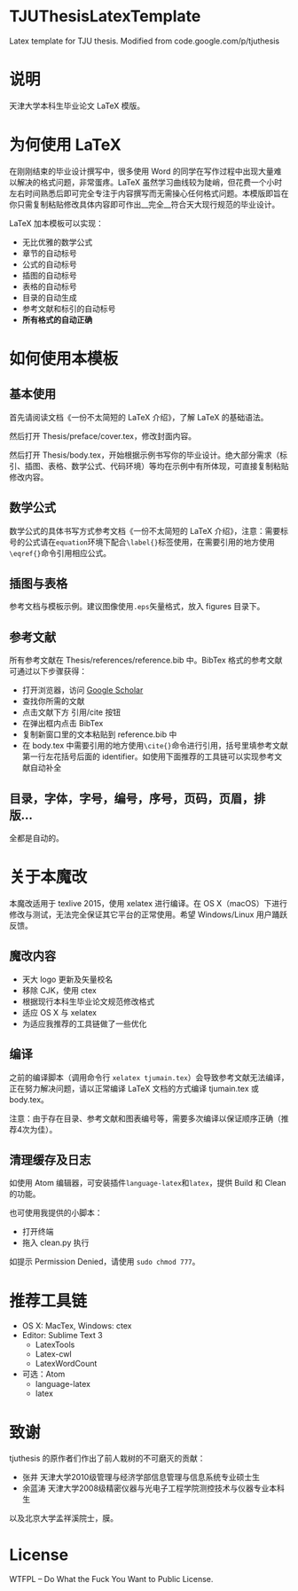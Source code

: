 # TJUThesisLatexTemplate

Latex template for TJU thesis. Modified from code.google.com/p/tjuthesis

# 说明

天津大学本科生毕业论文 LaTeX 模版。

# 为何使用 LaTeX

在刚刚结束的毕业设计撰写中，很多使用 Word 的同学在写作过程中出现大量难以解决的格式问题，非常蛋疼。LaTeX 虽然学习曲线较为陡峭，但花费一个小时左右时间熟悉后即可完全专注于内容撰写而无需操心任何格式问题。本模版即旨在你只需复制粘贴修改具体内容即可作出__完全__符合天大现行规范的毕业设计。

LaTeX 加本模板可以实现：

* 无比优雅的数学公式
* 章节的自动标号
* 公式的自动标号
* 插图的自动标号
* 表格的自动标号
* 目录的自动生成
* 参考文献和标引的自动标号
* __所有格式的自动正确__

# 如何使用本模板

## 基本使用

首先请阅读文档《一份不太简短的 LaTeX 介绍》，了解 LaTeX 的基础语法。

然后打开 Thesis/preface/cover.tex，修改封面内容。

然后打开 Thesis/body.tex，开始根据示例书写你的毕业设计。绝大部分需求（标引、插图、表格、数学公式、代码环境）等均在示例中有所体现，可直接复制粘贴修改内容。

## 数学公式

数学公式的具体书写方式参考文档《一份不太简短的 LaTeX 介绍》，注意：需要标号的公式请在`equation`环境下配合`\label{}`标签使用，在需要引用的地方使用`\eqref{}`命令引用相应公式。

## 插图与表格

参考文档与模板示例。建议图像使用`.eps`矢量格式，放入 figures 目录下。

## 参考文献

所有参考文献在 Thesis/references/reference.bib 中。BibTex 格式的参考文献可通过以下步骤获得：

* 打开浏览器，访问 [Google Scholar](http://scholar.google.com)
* 查找你所需的文献
* 点击文献下方 引用/cite 按钮
* 在弹出框内点击 BibTex
* 复制新窗口里的文本粘贴到 reference.bib 中
* 在 body.tex 中需要引用的地方使用`\cite{}`命令进行引用，括号里填参考文献第一行左花括号后面的 identifier。如使用下面推荐的工具链可以实现参考文献自动补全

## 目录，字体，字号，编号，序号，页码，页眉，排版...

全都是自动的。

# 关于本魔改

本魔改适用于 texlive 2015，使用 xelatex 进行编译。在 OS X（macOS）下进行修改与测试，无法完全保证其它平台的正常使用。希望 Windows/Linux 用户踊跃反馈。

## 魔改内容

* 天大 logo 更新及矢量校名
* 移除 CJK，使用 ctex
* 根据现行本科生毕业论文规范修改格式
* 适应 OS X 与 xelatex
* 为适应我推荐的工具链做了一些优化

## 编译

之前的编译脚本（调用命令行 `xelatex tjumain.tex`）会导致参考文献无法编译，正在努力解决问题，请以正常编译 LaTeX 文档的方式编译 tjumain.tex 或 body.tex。

注意：由于存在目录、参考文献和图表编号等，需要多次编译以保证顺序正确（推荐4次为佳）。

## 清理缓存及日志

如使用 Atom 编辑器，可安装插件`language-latex`和`latex`，提供 Build 和 Clean 的功能。

也可使用我提供的小脚本：

* 打开终端
* 拖入 clean.py 执行

如提示 Permission Denied，请使用 `sudo chmod 777`。

# 推荐工具链

* OS X: MacTex, Windows: ctex
* Editor: Sublime Text 3
	* LatexTools
	* Latex-cwl
	* LatexWordCount
* 可选：Atom
	* language-latex
	* latex

# 致谢

tjuthesis 的原作者们作出了前人栽树的不可磨灭的贡献：

* 张井 天津大学2010级管理与经济学部信息管理与信息系统专业硕士生
* 余蓝涛 天津大学2008级精密仪器与光电子工程学院测控技术与仪器专业本科生

以及北京大学孟祥溪院士，膜。

# License

WTFPL – Do What the Fuck You Want to Public License.
